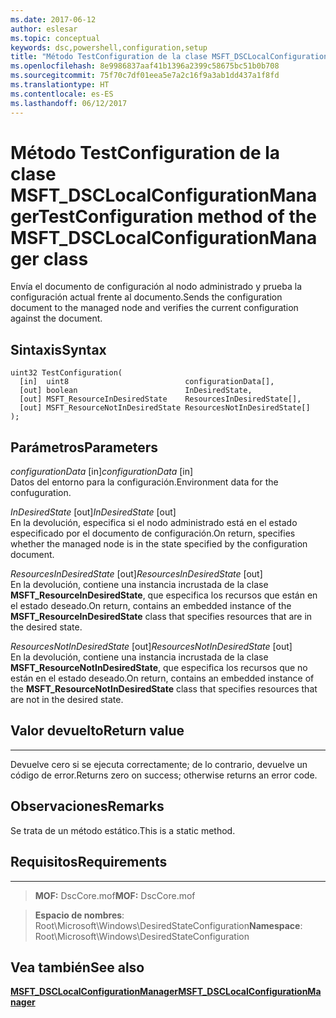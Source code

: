```yaml
---
ms.date: 2017-06-12
author: eslesar
ms.topic: conceptual
keywords: dsc,powershell,configuration,setup
title: "Método TestConfiguration de la clase MSFT_DSCLocalConfigurationManager"
ms.openlocfilehash: 8e9986837aaf41b1396a2399c58675bc51b0b708
ms.sourcegitcommit: 75f70c7df01eea5e7a2c16f9a3ab1dd437a1f8fd
ms.translationtype: HT
ms.contentlocale: es-ES
ms.lasthandoff: 06/12/2017
---
```

# <a name="testconfiguration-method-of-the-msftdsclocalconfigurationmanager-class"></a><span data-ttu-id="9a919-103">Método TestConfiguration de la clase MSFT_DSCLocalConfigurationManager</span><span class="sxs-lookup"><span data-stu-id="9a919-103">TestConfiguration method of the MSFT_DSCLocalConfigurationManager class</span></span>

<span data-ttu-id="9a919-104">Envía el documento de configuración al nodo administrado y prueba la configuración actual frente al documento.</span><span class="sxs-lookup"><span data-stu-id="9a919-104">Sends the configuration document to the managed node and verifies the current configuration against the document.</span></span>

<a name="syntax"></a><span data-ttu-id="9a919-105">Sintaxis</span><span class="sxs-lookup"><span data-stu-id="9a919-105">Syntax</span></span>
------

```mof
uint32 TestConfiguration(
  [in]  uint8                          configurationData[],
  [out] boolean                        InDesiredState,
  [out] MSFT_ResourceInDesiredState    ResourcesInDesiredState[],
  [out] MSFT_ResourceNotInDesiredState ResourcesNotInDesiredState[]
);
```

<a name="parameters"></a><span data-ttu-id="9a919-106">Parámetros</span><span class="sxs-lookup"><span data-stu-id="9a919-106">Parameters</span></span>
----------

<span data-ttu-id="9a919-107">*configurationData* \[in\]</span><span class="sxs-lookup"><span data-stu-id="9a919-107">*configurationData* \[in\]</span></span>  
<span data-ttu-id="9a919-108">Datos del entorno para la configuración.</span><span class="sxs-lookup"><span data-stu-id="9a919-108">Environment data for the confuguration.</span></span>

<span data-ttu-id="9a919-109">*InDesiredState* \[out\]</span><span class="sxs-lookup"><span data-stu-id="9a919-109">*InDesiredState* \[out\]</span></span>  
<span data-ttu-id="9a919-110">En la devolución, especifica si el nodo administrado está en el estado especificado por el documento de configuración.</span><span class="sxs-lookup"><span data-stu-id="9a919-110">On return, specifies whether the managed node is in the state specified by the configuration document.</span></span>

<span data-ttu-id="9a919-111">*ResourcesInDesiredState* \[out\]</span><span class="sxs-lookup"><span data-stu-id="9a919-111">*ResourcesInDesiredState* \[out\]</span></span>  
<span data-ttu-id="9a919-112">En la devolución, contiene una instancia incrustada de la clase **MSFT_ResourceInDesiredState**, que especifica los recursos que están en el estado deseado.</span><span class="sxs-lookup"><span data-stu-id="9a919-112">On return, contains an embedded instance of the **MSFT_ResourceInDesiredState** class that specifies resources that are in the desired state.</span></span>

<span data-ttu-id="9a919-113">*ResourcesNotInDesiredState* \[out\]</span><span class="sxs-lookup"><span data-stu-id="9a919-113">*ResourcesNotInDesiredState* \[out\]</span></span>  
<span data-ttu-id="9a919-114">En la devolución, contiene una instancia incrustada de la clase **MSFT_ResourceNotInDesiredState**, que especifica los recursos que no están en el estado deseado.</span><span class="sxs-lookup"><span data-stu-id="9a919-114">On return, contains an embedded instance of the **MSFT_ResourceNotInDesiredState** class that specifies resources that are not in the desired state.</span></span>

## <a name="return-value"></a><span data-ttu-id="9a919-115">Valor devuelto</span><span class="sxs-lookup"><span data-stu-id="9a919-115">Return value</span></span>
------------

<span data-ttu-id="9a919-116">Devuelve cero si se ejecuta correctamente; de lo contrario, devuelve un código de error.</span><span class="sxs-lookup"><span data-stu-id="9a919-116">Returns zero on success; otherwise returns an error code.</span></span>

## <a name="remarks"></a><span data-ttu-id="9a919-117">Observaciones</span><span class="sxs-lookup"><span data-stu-id="9a919-117">Remarks</span></span>

<span data-ttu-id="9a919-118">Se trata de un método estático.</span><span class="sxs-lookup"><span data-stu-id="9a919-118">This is a static method.</span></span>

## <a name="requirements"></a><span data-ttu-id="9a919-119">Requisitos</span><span class="sxs-lookup"><span data-stu-id="9a919-119">Requirements</span></span>
------------
><span data-ttu-id="9a919-120">**MOF:** DscCore.mof</span><span class="sxs-lookup"><span data-stu-id="9a919-120">**MOF:** DscCore.mof</span></span>

><span data-ttu-id="9a919-121">**Espacio de nombres**: Root\Microsoft\Windows\DesiredStateConfiguration</span><span class="sxs-lookup"><span data-stu-id="9a919-121">**Namespace**: Root\Microsoft\Windows\DesiredStateConfiguration</span></span>


## <a name="see-also"></a><span data-ttu-id="9a919-122">Vea también</span><span class="sxs-lookup"><span data-stu-id="9a919-122">See also</span></span>


[<span data-ttu-id="9a919-123">**MSFT_DSCLocalConfigurationManager**</span><span class="sxs-lookup"><span data-stu-id="9a919-123">**MSFT_DSCLocalConfigurationManager**</span></span>](msft-dsclocalconfigurationmanager.md)


 

 



